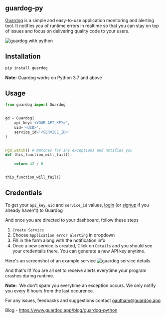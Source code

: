## guardog-py
[Guardog](https://guardog.app) is a simple and easy-to-use application monitoring and alerting tool. It notifies you of runtime errors in realtime so that you can stay on top of issues and focus on delivering quality code to your users.

![guardog with python](https://guardog-website-assets.s3.eu-north-1.amazonaws.com/guardog_py_640_360.jpg)


## Installation

```bash
pip install guardog
```
**Note:** Guardog works on Python 3.7 and above

## Usage
```py
from guardog import Guardog


gd = Guardog(
    api_key='<YOUR_API_KEY>',
    uid='<UID>',
    service_id='<SERVICE_ID>'
)


@gd.watch() # Watches for any exceptions and notifies you
def this_function_will_fail():

    return 42 / 0


this_function_will_fail()
```

## Credentials

To get your `api_key`, `uid` and `service_id` values, [login](https://guardog.app/login) (or [signup](https://guardog.app/signup) if you already haven't) to Guardog

And once you are directed to your dashboard, follow these steps

1. `Create Service`
2. Choose `Application error alerting` in dropdown
3. Fill in the form along with the notification info
4. Once a new service is created, Click on `Details` and you should see your credentails there. You can generate a new API key anytime.

Here's an screenshot of an example service
![guardog service details](https://guardog-website-assets.s3.eu-north-1.amazonaws.com/details.jpg)

And that's it! You are all set to receive alerts everytime your program crashes during runtime.

**Note:**&nbsp; We don't spam you everytime an exception occurs. We only notify you every 6 hours from the last occurence.

For any issues, feedbacks and suggestions contact gautham@guardog.app

Blog - https://www.guardog.app/blog/guardog-python